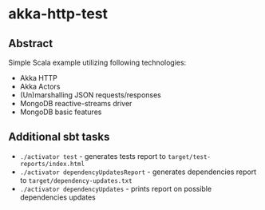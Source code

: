 # akka-http-test

## Abstract
Simple Scala example utilizing following technologies:
* Akka HTTP
* Akka Actors
* (Un)marshalling JSON requests/responses
* MongoDB reactive-streams driver
* MongoDB basic features

## Additional sbt tasks

* `./activator test` - generates tests report to `target/test-reports/index.html`
* `./activator dependencyUpdatesReport` - generates dependencies report to `target/dependency-updates.txt`
* `./activator dependencyUpdates` - prints report on possible dependencies updates
